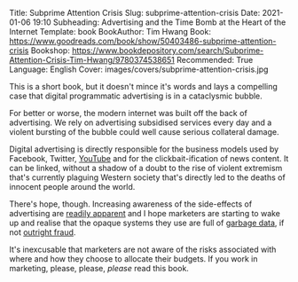 Title: Subprime Attention Crisis
Slug: subprime-attention-crisis
Date: 2021-01-06 19:10
Subheading: Advertising and the Time Bomb at the Heart of the Internet
Template: book
BookAuthor: Tim Hwang
Book: https://www.goodreads.com/book/show/50403486-subprime-attention-crisis
Bookshop: https://www.bookdepository.com/search/Subprime-Attention-Crisis-Tim-Hwang/9780374538651
Recommended: True
Language: English
Cover: images/covers/subprime-attention-crisis.jpg

This is a short book, but it doesn't mince it's words and lays a compelling case that digital programmatic advertising is in a cataclysmic bubble.

For better or worse, the modern internet was built off the back of advertising. We rely on advertising subsidised services every day and a violent bursting of the bubble could well cause serious collateral damage.

Digital advertising is directly responsible for the business models used by Facebook, Twitter, [YouTube](https://www.jacquescorbytuech.com/writing/okr-youtube-unintended-consequences) and for the clickbait-ification of news content. It can be linked, without a shadow of a doubt to the rise of violent extremism that's currently plaguing Western society that's directly led to the deaths of innocent people around the world.

There's hope, though. Increasing awareness of the side-effects of advertising are [readily apparent](https://www.jacquescorbytuech.com/reading/the-age-of-surveillance-capitalism) and I hope marketers are starting to wake up and realise that the opaque systems they use are full of [garbage data](https://www.jacquescorbytuech.com/writing/marketers-addicted-bad-data), if not [outright fraud](https://www.mql.fm/002-60-million-60-billion-ad-fraud-question-augustine-fou).

It's inexcusable that marketers are not aware of the risks associated with where and how they choose to allocate their budgets. If you work in marketing, please, please, *please* read this book.